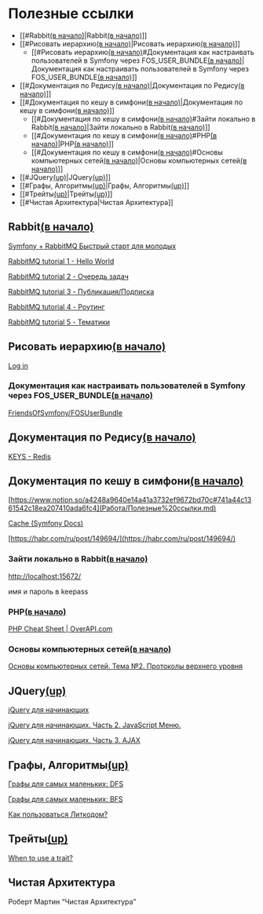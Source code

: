 # Полезные ссылки

- [[#Rabbit[(в начало)](Полезные%20ссылки.md)|Rabbit[(в начало)](Полезные%20ссылки.md)]]
- [[#Рисовать иерархию[(в начало)](Полезные%20ссылки.md)|Рисовать иерархию[(в начало)](Полезные%20ссылки.md)]]
	- [[#Рисовать иерархию[(в начало)](Полезные%20ссылки.md)#Документация как настраивать пользователей в Symfony через FOS_USER_BUNDLE[(в начало)](Полезные%20ссылки.md)|Документация как настраивать пользователей в Symfony через FOS_USER_BUNDLE[(в начало)](Полезные%20ссылки.md)]]
- [[#Документация по Редису[(в начало)](Полезные%20ссылки.md)|Документация по Редису[(в начало)](Полезные%20ссылки.md)]]
- [[#Документация по кешу в симфони[(в начало)](Полезные%20ссылки.md)|Документация по кешу в симфони[(в начало)](Полезные%20ссылки.md)]]
	- [[#Документация по кешу в симфони[(в начало)](Полезные%20ссылки.md)#Зайти локально в Rabbit[(в начало)](Полезные%20ссылки.md)|Зайти локально в Rabbit[(в начало)](Полезные%20ссылки.md)]]
	- [[#Документация по кешу в симфони[(в начало)](Полезные%20ссылки.md)#PHP[(в начало)](Полезные%20ссылки.md)|PHP[(в начало)](Полезные%20ссылки.md)]]
	- [[#Документация по кешу в симфони[(в начало)](Полезные%20ссылки.md)#Основы компьютерных сетей[(в начало)](Полезные%20ссылки.md)|Основы компьютерных сетей[(в начало)](Полезные%20ссылки.md)]]
- [[#JQuery[(up)](Полезные%20ссылки.md)|JQuery[(up)](Полезные%20ссылки.md)]]
- [[#Графы, Алгоритмы[(up)](Полезные%20ссылки.md)|Графы, Алгоритмы[(up)](Полезные%20ссылки.md)]]
- [[#Трейты[(up)](Полезные%20ссылки.md)|Трейты[(up)](Полезные%20ссылки.md)]]
- [[#Чистая Архитектура|Чистая Архитектура]]

## Rabbit[(в начало)](Работа/Полезные%20ссылки.md)

[Symfony + RabbitMQ Быстрый старт для молодых](https://habr.com/ru/post/338950/)

[RabbitMQ tutorial 1 - Hello World](https://habr.com/ru/post/149694/)

[RabbitMQ tutorial 2 - Очередь задач](https://habrahabr.ru/post/150134/)

[RabbitMQ tutorial 3 - Публикация/Подписка](https://habrahabr.ru/post/200870/)

[RabbitMQ tutorial 4 - Роутинг](https://habrahabr.ru/post/201096/)

[RabbitMQ tutorial 5 - Тематики](https://habrahabr.ru/post/201178/)

## Рисовать иерархию[(в начало)](Работа/Полезные%20ссылки.md)

[Log in](https://lucid.app/)

### Документация как настраивать пользователей в Symfony через FOS_USER_BUNDLE[(в начало)](Работа/Полезные%20ссылки.md)

[FriendsOfSymfony/FOSUserBundle](https://github.com/FriendsOfSymfony/FOSUserBundle/blob/master/Resources/doc/index.rst)

## Документация по Редису[(в начало)](Работа/Полезные%20ссылки.md)

[KEYS - Redis](https://redis.io/commands/keys)

## Документация по кешу в симфони[(в начало)](Работа/Полезные%20ссылки.md)

[https://www.notion.so/a4248a9640e14a41a3732ef9672bd70c#741a44c1361542c18ea207410ada6fc4](Работа/Полезные%20ссылки.md)

[Cache (Symfony Docs)](https://symfony.com/doc/current/cache.html#clearing-the-cache)

[https://habr.com/ru/post/149694/](https://habr.com/ru/post/149694/)

### Зайти локально в Rabbit[(в начало)](Работа/Полезные%20ссылки.md)

[http://localhost:15672/](http://localhost:15672/)

имя и пароль в keepass

### PHP[(в начало)](Работа/Полезные%20ссылки.md)

[PHP Cheat Sheet | OverAPI.com](https://overapi.com/php)

### Основы компьютерных сетей[(в начало)](Работа/Полезные%20ссылки.md)

[Основы компьютерных сетей. Тема №2. Протоколы верхнего уровня](https://habr.com/ru/post/307714/)

## JQuery[(up)](Работа/Полезные%20ссылки.md)

[jQuery для начинающих](https://habr.com/ru/post/38208/)

[jQuery для начинающих. Часть 2. JavaScript Меню.](http://habrahabr.ru/blogs/jquery/39440/)

[jQuery для начинающих. Часть 3. AJAX](https://habr.com/ru/post/42426/)

## Графы, Алгоритмы[(up)](Работа/Полезные%20ссылки.md)

[Графы для самых маленьких: DFS](https://habr.com/ru/post/200074/)

[Графы для самых маленьких: BFS](https://habr.com/ru/post/200252/)

[Как пользоваться Литкодом?](https://verbetcetera.com/tpost/c7pzth7c54-kak-polzovatsya-litkodom)

## Трейты[(up)](Работа/Полезные%20ссылки.md)

[When to use a trait?](https://matthiasnoback.nl/2022/07/when-to-use-a-trait/)

## Чистая Архитектура

Роберт Мартин “Чистая Архитектура”